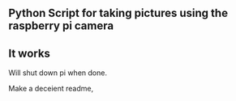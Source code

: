 ## Python Script for taking pictures using the raspberry pi camera

## It works

Will shut down pi when done.

Make a deceient readme, 
